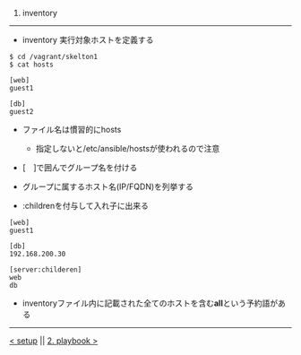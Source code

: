 1. inventory
---
- inventory 実行対象ホストを定義する

```
$ cd /vagrant/skelton1
$ cat hosts

[web]
guest1

[db]
guest2
```

- ファイル名は慣習的にhosts
	- 指定しないと/etc/ansible/hostsが使われるので注意
- [　]で囲んでグループ名を付ける
- グループに属するホスト名(IP/FQDN)を列挙する

- :childrenを付与して入れ子に出来る

```
[web]
guest1

[db]
192.168.200.30

[server:childeren]
web
db
```

- inventoryファイル内に記載された全てのホストを含む**all**という予約語がある

---
[< setup](setup.md) || [2. playbook >](2_playbook.md)
